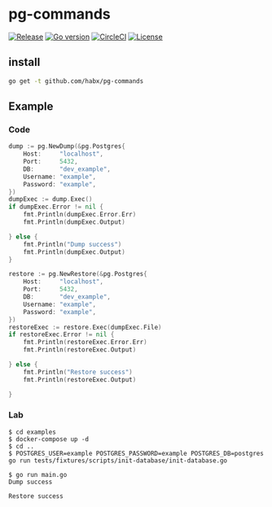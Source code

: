 # pg-commands

[![Release](https://img.shields.io/github/v/release/habx/pg-commands)](https://github.com/habx/pg-commands/releases/latest)
[![Go version](https://img.shields.io/github/go-mod/go-version/habx/pg-commands/dev)](https://golang.org/doc/devel/release.html)
[![CircleCI](https://img.shields.io/circleci/build/github/habx/pg-commands/dev)](https://app.circleci.com/pipelines/github/habx/pg-commands)
[![License](https://img.shields.io/github/license/habx/pg-commands)](/LICENSE)

## install

```bash
go get -t github.com/habx/pg-commands
```

## Example

### Code


```go
dump := pg.NewDump(&pg.Postgres{
    Host:     "localhost",
    Port:     5432,
    DB:       "dev_example",
    Username: "example",
    Password: "example",
})
dumpExec := dump.Exec()
if dumpExec.Error != nil {
    fmt.Println(dumpExec.Error.Err)
    fmt.Println(dumpExec.Output)

} else {
    fmt.Println("Dump success")
    fmt.Println(dumpExec.Output)
}

restore := pg.NewRestore(&pg.Postgres{
    Host:     "localhost",
    Port:     5432,
    DB:       "dev_example",
    Username: "example",
    Password: "example",
})
restoreExec := restore.Exec(dumpExec.File)
if restoreExec.Error != nil {
    fmt.Println(restoreExec.Error.Err)
    fmt.Println(restoreExec.Output)

} else {
    fmt.Println("Restore success")
    fmt.Println(restoreExec.Output)

}
```

### Lab

```
$ cd examples
$ docker-compose up -d
$ cd ..
$ POSTGRES_USER=example POSTGRES_PASSWORD=example POSTGRES_DB=postgres  go run tests/fixtures/scripts/init-database/init-database.go

$ go run main.go
Dump success

Restore success

```
